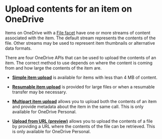 # Upload contents for an item on OneDrive

Items on OneDrive with a [File facet][file-facet] have one or more streams of content
associated with the item. The default stream represents the contents of the
file. Other streams may be used to represent item thumbnails or alternative
data formats.

There are four OneDrive APIs that can be used to upload the contents of an item. The
correct method to use depends on where the content is coming from and how large
the contents of the item are.

* **[Simple item upload](upload_put.md)** is available for items with less than 4 MB of content.

* **[Resumable item upload](upload_large_files.md)** is provided for large files or when a resumable transfer may be necessary.

* **[Multipart item upload](upload_post.md)** allows you to upload both the contents of an item and provide metadata about the item in the same call.
    This is only available for OneDrive Personal.

* **[Upload from URL (preview)](upload_url.md)** allows you to upload the contents of a file by providing a URL where the contents of the file can be retrieved.
    This is only available for OneDrive Personal.

[file-facet]: ../facets/file_facet.md

<!-- {
  "type": "#page.annotation",
  "description": "Methods for how files can be uploaded to OneDrive.",
  "keywords": "upload,upload methods,simple,resumable,multipart,from url",
  "section": "documentation",
  "tocPath": "Items/Upload"
} -->
